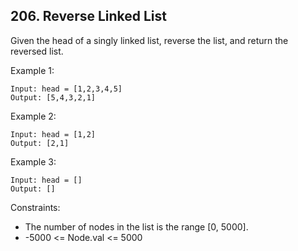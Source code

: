 ## 206. Reverse Linked List

Given the head of a singly linked list, reverse the list, and return the reversed list.

Example 1:
```
Input: head = [1,2,3,4,5]
Output: [5,4,3,2,1]
```

Example 2:
```
Input: head = [1,2]
Output: [2,1]
```

Example 3:
```
Input: head = []
Output: []
```


Constraints:

* The number of nodes in the list is the range [0, 5000].
* -5000 <= Node.val <= 5000